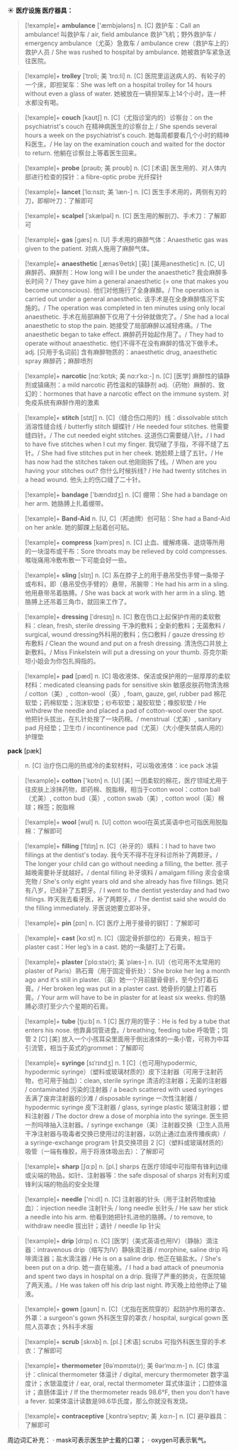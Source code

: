 ☀ <span class="category">**医疗设施 医疗器具：**</span>
>[!example]+ <span class="vocabulary">**ambulance**</span> ['æmbjələns] 
> <span class="definition">n. [C] 救护车：</span>Call an ambulance! 叫救护车 / air, field ambulance 救护飞机；野外救护车 / emergency ambulance（尤英）急救车 / ambulance crew（救护车上的）救护人员 / She was rushed to hospital by ambulance. 她被救护车紧急送往医院。
           
>[!example]+ <span class="vocabulary">**trolley**</span> [ˈtrɒli; 美 ˈtrɑ:li]
> <span class="definition">n. [C] 医院里运送病人的、有轮子的一个床，即担架车：</span>She was left on a hospital trolley for 14 hours without even a glass of water. 她被放在一辆担架车上14个小时，连一杯水都没有喝。

>[!example]+ <span class="vocabulary">**couch**</span> [kaʊtʃ]
> <span class="definition">n. [C]（尤指诊室内的）诊察台：</span>on the psychiatrist's couch 在精神病医生的诊察台上 / She spends several hours a week on the psychiatrist's couch. 她每周都要看几个小时的精神科医生。/ He lay on the examination couch and waited for the doctor to return. 他躺在诊察台上等着医生回来。
           
>[!example]+ <span class="vocabulary">**probe**</span> [prəʊb; 美 proʊb]
> <span class="definition">n. [C] [术语] 医生用的、对人体内部进行检查的探针：</span>a fibre-optic probe 光纤探针
           
>[!example]+ <span class="vocabulary">**lancet**</span> [ˈlɑ:nsɪt; 美 ˈlæn-]
> <span class="definition">n. [C] 医生手术用的，两侧有刃的刀，即柳叶刀：</span>了解即可

>[!example]+ <span class="vocabulary">**scalpel**</span> [ˈskælpəl]
> <span class="definition">n. [C] 医生用的解剖刀、手术刀：</span>了解即可

>[!example]+ <span class="vocabulary">**gas**</span> [ɡæs] 
> <span class="definition">n. [U] 手术用的麻醉气体：</span>Anaesthetic gas was given to the patient. 对病人施用了麻醉气体。
           
>[!example]+ <span class="vocabulary">**anaesthetic**</span> [ˌænəsˈθetɪk]
[英] [美用anesthetic] <span class="definition">n. [C, U] 麻醉药、麻醉剂：</span>How long will I be under the anaesthetic? 我会麻醉多长时间？/ They gave him a general anaesthetic (= one that makes you become unconscious). 他们对他施行了全身麻醉。/ The operation is carried out under a general anaesthetic. 该手术是在全身麻醉情况下实施的。/ The operation was completed in ten minutes using only local anaesthetic. 手术在局部麻醉下仅用了十分钟就做完了。/ She had a local anaesthetic to stop the pain. 她接受了局部麻醉以减轻疼痛。/ The anaesthetic began to take effect. 麻醉药开始起作用了。/ They had to operate without anaesthetic. 他们不得不在没有麻醉的情况下做手术。<span class="definition">adj. [只用于名词前] 含有麻醉物质的：</span>anaesthetic drug, anaesthetic spray 麻醉药；麻醉喷剂
           
>[!example]+ <span class="vocabulary">**narcotic**</span> [nɑ:ˈkɒtɪk; 美 nɑ:rˈkɑ:-]
> <span class="definition">n. [C] [医学] 麻醉性的镇静剂或镇痛剂：</span>a mild narcotic 药性温和的镇静剂 <span class="definition">adj.（药物）麻醉的、致幻的：</span>hormones that have a narcotic effect on the immune system. 对免疫系统有麻醉作用的激素
           
>[!example]+ <span class="vocabulary">**stitch**</span> [stɪtʃ]
> <span class="definition">n. [C]（缝合伤口用的）线：</span>dissolvable stitch 消溶性缝合线 / butterfly stitch 蝴蝶针 / He needed four stitches. 他需要缝四针。/ The cut needed eight stitches. 这道伤口需要缝八针。/ I had to have five stitches when I cut my finger. 我切破了手指，不得不缝了五针。/ She had five stitches put in her cheek. 她脸颊上缝了五针。/ He has now had the stitches taken out.他刚刚拆了线。/ When are you having your stitches out? 你什么时候拆线? / He had twenty stitches in a head wound. 他头上的伤口缝了二十针。

>[!example]+ <span class="vocabulary">**bandage**</span> ['bændɪdӡ] 
> <span class="definition">n. [C] 绷带：</span>She had a bandage on her arm. 她胳膊上扎着绷带。
          
>[!example]+ <span class="vocabulary">**Band-Aid**</span>
> <span class="definition">n. [U, C]（邦迪牌）创可贴：</span>She had a Band-Aid on her ankle. 她的脚踝上贴着创可贴。

>[!example]+ <span class="vocabulary">**compress**</span> [kəmˈpres]
> <span class="definition">n. [C] 止血、缓解疼痛、退烧等所用的一块湿布或干布：</span>Sore throats may be relieved by cold compresses. 喉咙痛用冷敷布敷一下可能会好一些。           

>[!example]+ <span class="vocabulary">**sling**</span> [slɪŋ]
> <span class="definition">n. [C] 系在脖子上的用于悬吊受伤手臂一条带子或布料，即（悬吊受伤手臂的）悬带，吊腕带：</span>He had his arm in a sling. 他用悬带吊着胳膊。/ She was back at work with her arm in a sling. 她胳膊上还吊着三角巾，就回来工作了。
          
>[!example]+ <span class="vocabulary">**dressing**</span> [ˈdresɪŋ]
> <span class="definition">n. [C] 敷在伤口上起保护作用的柔软敷料：</span>clean, fresh, sterile dressing 干净的敷料；全新的敷料；无菌敷料 / surgical, wound dressing外科用的敷料；伤口敷料 / gauze dressing 纱布敷料 / Clean the wound and put on a fresh dressing. 清洗伤口并放上新敷料。/ Miss Finkelstein will put a dressing on your thumb. 芬克尔斯坦小姐会为你包扎拇指的。
    
>[!example]+ <span class="vocabulary">**pad**</span> [pæd]
> <span class="definition">n. [C] 吸收液体、保洁或保护用的一层厚厚的柔软材料：</span>medicated cleansing pads for sensitive skin 敏感皮肤药物清洗棉 / cotton（美）, cotton-wool（英）, foam, gauze, gel, rubber pad 棉花软垫；药棉软垫；泡沫软垫；纱布软垫；凝胶软垫；橡胶软垫 / He withdrew the needle and placed a pad of cotton-wool over the spot. 他把针头拔出，在扎针处按了一块药棉。/ menstrual（尤美）, sanitary pad 月经垫；卫生巾 / incontinence pad（尤英）（大小便失禁病人用的）护理垫 
    
 <span class="vocabulary">**pack**</span> [pæk] 
> <span class="definition">n. [C] 治疗伤口用的热或冷的柔软材料，可以吸收液体：</span>ice pack 冰袋

>[!example]+ <span class="vocabulary">**cotton**</span> ['kɒtn] 
> <span class="definition">n. [U] [美] 一团柔软的棉花，医疗领域尤用于往皮肤上涂抹药物，即药棉、脱脂棉，相当于cotton wool：</span>cotton ball（尤美）, cotton bud（英）, cotton swab（美）, cotton wool（英）棉球；棉签；脱脂棉

>[!example]+ <span class="vocabulary">**wool**</span> [wʊl] 
> <span class="definition">n. [U] cotton wool在英式英语中也可指医用脱脂棉：</span>了解即可
               
>[!example]+ <span class="vocabulary">**filling**</span> [ˈfɪlɪŋ]
> <span class="definition">n. [C]（补牙的）填料：</span>I had to have two fillings at the dentist's today. 我今天不得不在牙科诊所补了两颗牙。/ The longer your child can go without needing a filling, the better. 孩子越晚需要补牙就越好。/ dental filling 补牙填料 / amalgam filling 汞合金填充物 / She's only eight years old and she already has five fillings. 她只有八岁，已经补了五颗牙。/ I went to the dentist yesterday and had two fillings. 昨天我去看牙医，补了两颗牙。/ The dentist said she would do the filling immediately. 牙医说她要立即补牙。

>[!example]+ <span class="vocabulary">**pin**</span> [pɪn] 
> <span class="definition">n. [C] 医疗上用于接骨的钢钉：</span>了解即可

>[!example]+ <span class="vocabulary">**cast**</span> [kɑːst] 
> <span class="definition">n. [C]（固定骨折部位的）石膏夹，相当于plaster cast：</span>Her leg’s in a cast. 她的一条腿打上了石膏。
           
>[!example]+ <span class="vocabulary">**plaster**</span> [ˈplɑ:stə(r); 美 ˈplæs-]
> <span class="definition">n. [U]（也可用不太常用的plaster of Paris）熟石膏（用于固定骨折处）：</span>She broke her leg a month ago and it's still in plaster.（英）她一个月前腿骨骨折，至今仍打着石膏。/ Her broken leg was put in a plaster cast. 她骨折的腿上打着石膏。/ Your arm will have to be in plaster for at least six weeks. 你的胳膊必须打至少六个星期的石膏。

>[!example]+ <span class="vocabulary">**tube**</span> [tju:b] 
> <span class="definition">n. 1 [C] 医疗用的管子：</span>He is fed by a tube that enters his nose. 他靠鼻饲管进食。/ breathing, feeding tube 呼吸管；饲管 <span class="definition">2 [C] [美] 放入一个小孩耳朵里面用于倒出液体的一条小管，可称为中耳引流管，相当于英式的grommet：</span>了解即可

>[!example]+ <span class="vocabulary">**syringe**</span> [sɪˈrɪndʒ]
> <span class="definition">n. 1 [C]（也可用hypodermic, hypodermic syringe）（塑料或玻璃材质的）皮下注射器（可用于注射药物，也可用于抽血）：</span>clean, sterile syringe 清洁的注射器；无菌的注射器 / contaminated 污染的注射器 / a beach scattered with used syringes 丢满了废弃注射器的沙滩 / disposable syringe 一次性注射器 / hypodermic syringe 皮下注射器 / glass, syringe plastic 玻璃注射器；塑料注射器 / The doctor drew a dose of morphia into the syringe. 医生把一剂吗啡抽入注射器。/ syringe exchange（美）注射器交换（卫生人员用干净注射器与吸毒者交换已使用过的注射器，以防止通过血液传播疾病）/ a syringe-exchange program 针具交换项目 <span class="definition">2 [C]（塑料或玻璃材质的）吸管（一端有橡胶，用于将液体吸出去）：</span>了解即可
    
>[!example]+ <span class="vocabulary">**sharp**</span> [ʃɑːp] 
> <span class="definition">n. [pl.] sharps 在医疗领域中可指带有锋利边缘或尖端的物品，如针、注射器等：</span>the safe disposal of sharps 对有利刃或锋利尖端的物品的安全处理

>[!example]+ <span class="vocabulary">**needle**</span> ['ni:dl] 
> <span class="definition">n. [C] 注射器的针头（用于注射药物或抽血）：</span>injection needle 注射针头 / long needle 长针头 / He saw her stick a needle into his arm. 他看到她把针扎进他的胳膊。/ to remove, to withdraw needle 拔出针；退针 / needle lip 针尖
           
>[!example]+ <span class="vocabulary">**drip**</span> [drɪp]
> <span class="definition">n. [C] [医学]（美式英语也用IV）（静脉）滴注器：</span>intravenous drip（缩写为IV）静脉滴注器 / morphine, saline drip 吗啡滴注器；盐水滴注器 / He is on a saline drip. 他正在输盐水。/ She's been put on a drip. 她一直在输液。/ I had a bad attack of pneumonia and spent two days in hospital on a drip. 我得了严重的肺炎，在医院输了两天液。/ He was taken off his drip last night. 昨天晚上给他停止了输液。
    
>[!example]+ <span class="vocabulary">**gown**</span> [gaʊn]
> <span class="definition">n. [C]（尤指在医院穿的）起防护作用的罩衣、外罩：</span>a surgeon's gown 外科医生穿的罩衣 / hospital, surgical gown 医院人员罩衣；外科手术服
               
>[!example]+ <span class="vocabulary">**scrub**</span> [skrʌb]
> <span class="definition">n. [pl.] [术语] scrubs 可指外科医生穿的手术衣：</span>了解即可
            
>[!example]+ <span class="vocabulary">**thermometer**</span> [θəˈmɒmɪtə(r); 美 θərˈmɑ:m-]
> <span class="definition">n. [C] 体温计：</span>clinical thermometer 体温计 / digital, mercury thermometer 数字温度计；水银温度计 / ear, oral, rectal thermometer 耳式体温计；口腔体温计；直肠体温计 / If the thermometer reads 98.6°F, then you don't have a fever. 如果体温计读数是98.6华氏度，那么你就没有发烧。

>[!example]+ <span class="vocabulary">**contraceptive**</span> [ˌkɒntrəˈseptɪv; 美 ˌkɑ:n-]
> <span class="definition">n. [C] 避孕器具：</span>了解即可

周边词汇补充：
· mask可表示医生护士戴的口罩；
· oxygen可表示氧气。
